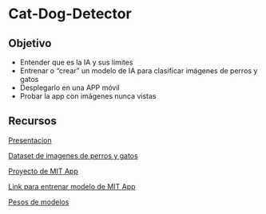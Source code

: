 # Cat-Dog-Detector

## Objetivo
-   Entender que es la IA y sus límites
-   Entrenar o “crear” un modelo de IA para clasificar imágenes de perros y gatos
-   Desplegarlo en una APP móvil
-   Probar la app con imágenes nunca vistas

## Recursos
[Presentacion](https://docs.google.com/presentation/d/1fgW-bJf6vQpB-XcbAn30ao21Jh5VFdlGjxbg7Cyigb4/edit#slide=id.g2c844174b42_50_16)

[Dataset de imagenes de perros y gatos](https://drive.google.com/drive/u/1/folders/1wwWBkh7rHs3DSMa8YcPRkCPUslOaZpE7)

[Proyecto de MIT App](https://drive.google.com/file/d/1MT8D_UxBBYcxXK5KDeg9SticXRxMmAIV/view?usp=drive_link)

[Link para entrenar modelo de MIT App](https://classifier.appinventor.mit.edu/oldpic/)

[Pesos de modelos](https://drive.google.com/drive/folders/1OJAV85OOyZnn60eMDBhdlfljOvsyK7gI?usp=sharing)
